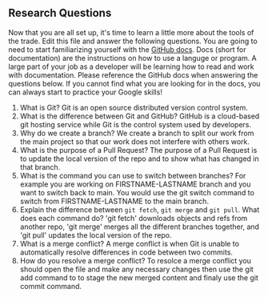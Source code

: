 ## Research Questions 

Now that you are all set up, it's time to learn a little more about the tools of the trade. Edit this file and answer the following questions. You are going to need to start familiarizing yourself with the [GitHub docs](https://docs.github.com/en). Docs (short for documentation) are the instructions on how to use a languge or program. A large part of your job as a developer will be learning how to read and work with documentation. Please reference the GitHub docs when answering the questions below. If you cannot find what you are looking for in the docs, you can always start to practice your Google skills!

1. What is Git? Git is an open source distributed version control system.
2. What is the difference between Git and GitHub? GitHub is a cloud-based git hosting service while Git is the control system used by developers.
3. Why do we create a branch? We create a branch to split our work from the main project so that our work does not interfere with others work.
4. What is the purpose of a Pull Request? The purpose of a Pull Request is to update the local version of the repo and to show what has changed in that branch. 
5. What is the command you can use to switch between branches? For example you are working on FIRSTNAME-LASTNAME branch and you want to switch back to main. You would use the git switch command to switch from FIRSTNAME-LASTNAME to the main branch.
6. Explain the difference between `git fetch`, `git merge` and `git pull`. What does each command do? 'git fetch' downloads objects and refs from another repo, 'git merge' merges all the different branches together, and 'git pull' updates the local version of the repo.
7. What is a merge conflict? A merge conflict is when Git is unable to automatically resolve differences in code between two commits.
8. How do you resolve a merge conflict? To resolce a merge conflict you should open the file and make any necessary changes then use the git add command to to stage the new merged content and finaly use the git commit command.

